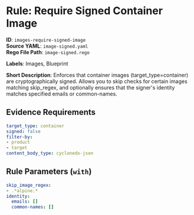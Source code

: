 # Rule: Require Signed Container Image

**ID**: `images-require-signed-image`  
**Source YAML**: `image-signed.yaml`  
**Rego File Path**: `image-signed.rego`  

**Labels**: Images, Blueprint

**Short Description**: Enforces that container images (target_type=container) are cryptographically signed.
Allows you to skip checks for certain images matching skip_regex, and optionally
ensures that the signer's identity matches specified emails or common-names.


## Evidence Requirements

```yaml
target_type: container
signed: false
filter-by:
- product
- target
content_body_type: cyclonedx-json
```
## Rule Parameters (`with`)

```yaml
skip_image_regex:
- .*alpine.*
identity:
  emails: []
  common-names: []
```
